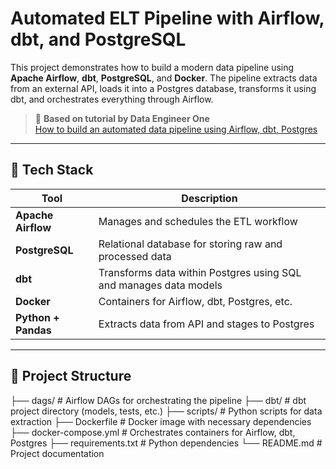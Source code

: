 # Automated ELT Pipeline with Airflow, dbt, and PostgreSQL

This project demonstrates how to build a modern data pipeline using **Apache Airflow**, **dbt**, **PostgreSQL**, and **Docker**. The pipeline extracts data from an external API, loads it into a Postgres database, transforms it using dbt, and orchestrates everything through Airflow.

> 🎥 **Based on tutorial by Data Engineer One**  
> [How to build an automated data pipeline using Airflow, dbt, Postgres](https://www.youtube.com/watch?v=vMgFadPxOLk)

---

## 🚀 Tech Stack

| Tool           | Description                                           |
|----------------|-------------------------------------------------------|
| **Apache Airflow** | Manages and schedules the ETL workflow              |
| **PostgreSQL**     | Relational database for storing raw and processed data |
| **dbt**            | Transforms data within Postgres using SQL and manages data models |
| **Docker**         | Containers for Airflow, dbt, Postgres, etc.        |
| **Python + Pandas**| Extracts data from API and stages to Postgres      |

---

## 📁 Project Structure

├── dags/ # Airflow DAGs for orchestrating the pipeline
├── dbt/ # dbt project directory (models, tests, etc.)
├── scripts/ # Python scripts for data extraction
├── Dockerfile # Docker image with necessary dependencies
├── docker-compose.yml # Orchestrates containers for Airflow, dbt, Postgres
├── requirements.txt # Python dependencies
└── README.md # Project documentation
